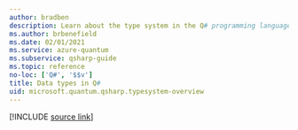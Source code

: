 ```yaml
---
author: bradben
description: Learn about the type system in the Q# programming language.
ms.author: brbenefield
ms.date: 02/01/2021
ms.service: azure-quantum
ms.subservice: qsharp-guide
ms.topic: reference
no-loc: ['Q#', '$$v']
title: Data types in Q#
uid: microsoft.quantum.qsharp.typesystem-overview
---
```


<!---
# Types in Q#
-->

[!INCLUDE [source link](~/includes/qsharp-language/Specifications/Language/4_TypeSystem/README.md)]